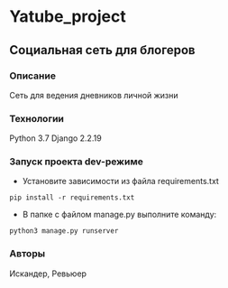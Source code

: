 # Yatube_project
## Социальная сеть для блогеров
### Описание
Сеть для ведения дневников личной жизни
### Технологии
Python 3.7
Django 2.2.19
### Запуск проекта dev-режиме
- Установите зависимости из файла requirements.txt
```
pip install -r requirements.txt
``` 
- В папке с файлом manage.py выполните команду:
```
python3 manage.py runserver
```
### Авторы
Искандер, Ревьюер